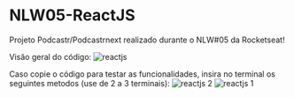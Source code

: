 # NLW05-ReactJS

Projeto Podcastr/Podcastrnext realizado durante o NLW#05 da Rocketseat!

Visão geral do código:
![reactjs](https://user-images.githubusercontent.com/78884190/115906161-8cf8ad80-a43d-11eb-880c-34b9b4c06fd8.png)

Caso copie o código para testar as funcionalidades, insira no terminal os seguintes metodos (use de 2 a 3 terminais): 
![reactjs 2](https://user-images.githubusercontent.com/78884190/115906158-8c601700-a43d-11eb-8171-87d7b717f0dc.png)
![reactjs 1](https://user-images.githubusercontent.com/78884190/115906154-8bc78080-a43d-11eb-8b47-77fc330227d4.png)


